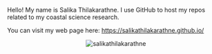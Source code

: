 Hello! 
My name is Salika Thilakarathne. I use GitHub to host my repos related to my coastal science research.

You can visit my web page here: https://salikathilakarathne.github.io/ 

<p align="center"> <img src="https://komarev.com/ghpvc/?username=salikathilakarathne&label=Profile%20views&color=ce9927&style=flat" alt="salikathilakarathne" /> </p>
